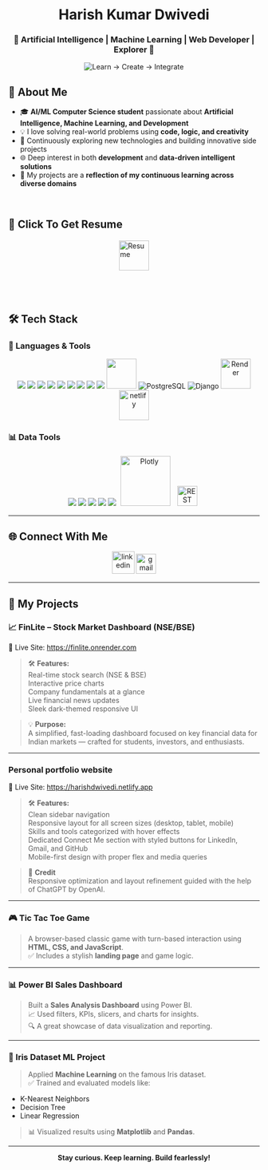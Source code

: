 <h1 align="center"> Harish Kumar Dwivedi</h1>
<h3 align="center">🚀 Artificial Intelligence | Machine Learning | Web Developer | Explorer 🚀</h3>
<p align="center">
<img src="https://readme-typing-svg.demolab.com?font=Fira+Code&weight=500&size=25&pause=1000&color=FF0000&center=true&vCenter=true&width=600&lines=Learn+%E2%86%92+Create+%E2%86%92+Integrate" alt="Learn → Create → Integrate" />
</p>

## 🧠 About Me
- 🎓 **AI/ML Computer Science student** passionate about **Artificial Intelligence, Machine Learning, and Development**
- 💡 I love solving real-world problems using **code, logic, and creativity**
- 🧪 Continuously exploring new technologies and building innovative side projects
- 🌐 Deep interest in both **development** and **data-driven intelligent solutions**
- 🌱 My projects are a **reflection of my continuous learning across diverse domains**

<br>

## 📝 Click To Get Resume
<a href="https://drive.google.com/file/d/1l78OTVR4vJPfuNxRqn6O0WZe0L2ntqNS/view" target="_blank">
  <img src="https://img.icons8.com/?size=100&id=84648&format=png&color=000000" 
       alt="Resume" 
       style="width: 60px; height: 60px; cursor: pointer; display: block; margin: 20px auto;">
</a>

<br>
<br>

## 🛠️ Tech Stack

### 🚀 Languages & Tools
<p align="center">
  <img src="https://skillicons.dev/icons?i=python" />
  <img src="https://skillicons.dev/icons?i=cpp" />
  <img src="https://skillicons.dev/icons?i=js" />
  <img src="https://skillicons.dev/icons?i=html" />
  <img src="https://skillicons.dev/icons?i=css" />
  <img src="https://skillicons.dev/icons?i=mysql" />
  <img src="https://skillicons.dev/icons?i=git" />
  <img src="https://skillicons.dev/icons?i=github" />
  <img src="https://skillicons.dev/icons?i=vscode" />
  <img src="https://img.icons8.com/color/48/000000/power-bi.png" width="60" height="60" />
  <img src="https://img.icons8.com/color/48/000000/postgreesql.png" alt="PostgreSQL" />
  <img src="https://img.icons8.com/color/48/000000/django.png" alt="Django" />
  <img src="https://pbs.twimg.com/profile_images/1735429515541938176/zOO1N7Su_400x400.jpg" alt="Render" height="60" width="60" />
  <img src="https://img.icons8.com/?size=100&id=gbSlIfZBBQUr&format=png&color=000000" alt="netlify" height="60" width="60" />
</p>

### 📊 Data Tools
<p align="center">
  <img src="https://img.shields.io/badge/Numpy-013243?style=for-the-badge&logo=numpy&logoColor=white" />
  <img src="https://img.shields.io/badge/Scikit--Learn-F7931E?style=for-the-badge&logo=scikit-learn&logoColor=white" />
  <img src="https://img.shields.io/badge/Pandas-150458?style=for-the-badge&logo=pandas&logoColor=white" />
  <img src="https://img.shields.io/badge/Matplotlib-008080?style=for-the-badge&logo=matplotlib&logoColor=white" />
  <img src="https://img.shields.io/badge/Django-092E20?style=for-the-badge&logo=django&logoColor=white" />
  <img src="https://upload.wikimedia.org/wikipedia/commons/8/8a/Plotly-logo.png" alt="Plotly" width="100" style="margin: 5px;" />
  <img src="https://img.icons8.com/?size=100&id=21893&format=png&color=000000" alt="REST API" width='40' height="40" style="margin: 5px;"/>
</p>

---

## 🌐 Connect With Me

<p align="center">
  <a href="https://www.linkedin.com/in/harish-kumar-dwivedi-b1b410203/"><img src="https://img.icons8.com/color/48/linkedin.png" alt="linkedin" width="45" /></a>
  <a href="mailto:iharishdwivedi@gmail.com"><img src="https://img.icons8.com/color/48/gmail-new.png" alt="gmail" width="40" /></a>
</p>

---

## 📂 My Projects

### 📈 FinLite – Stock Market Dashboard (NSE/BSE)  
🔗 Live Site: https://finlite.onrender.com

> 🛠 **Features:**  
Real-time stock search (NSE & BSE)  
Interactive price charts  
Company fundamentals at a glance  
Live financial news updates  
Sleek dark-themed responsive UI

> 💡 **Purpose:**  
A simplified, fast-loading dashboard focused on key financial data for Indian markets — crafted for students, investors, and enthusiasts.

---

### Personal portfolio website  
🔗 Live Site: https://harishdwivedi.netlify.app

> 🛠 **Features:**  
Clean sidebar navigation  
Responsive layout for all screen sizes (desktop, tablet, mobile)  
Skills and tools categorized with hover effects  
Dedicated Connect Me section with styled buttons for LinkedIn, Gmail, and GitHub  
Mobile-first design with proper flex and media queries

> 🤝 **Credit**  
Responsive optimization and layout refinement guided with the help of ChatGPT by OpenAI.

---

### 🎮 Tic Tac Toe Game  
> A browser-based classic game with turn-based interaction using **HTML, CSS, and JavaScript**.  
> ✅ Includes a stylish **landing page** and game logic.  

---

### 📊 Power BI Sales Dashboard  
> Built a **Sales Analysis Dashboard** using Power BI.  
> 📈 Used filters, KPIs, slicers, and charts for insights.  
> 🔍 A great showcase of data visualization and reporting.

---

### 🌸 Iris Dataset ML Project  
> Applied **Machine Learning** on the famous Iris dataset.  
> ✅ Trained and evaluated models like:  
- K-Nearest Neighbors  
- Decision Tree  
- Linear Regression  
> 📊 Visualized results using **Matplotlib** and **Pandas**.

---

<p align="center">
<b>Stay curious. Keep learning. Build fearlessly!</b>
</p>
